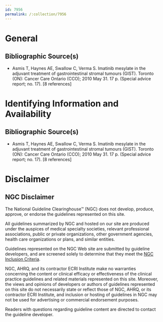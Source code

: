 ```yaml
---
id: 7956
permalink: /:collection/7956
---
```


# General

## Bibliographic Source(s)

- Asmis T, Haynes AE, Swallow C, Verma S. Imatinib mesylate in the adjuvant treatment of gastrointestinal stromal tumours (GIST). Toronto (ON): Cancer Care Ontario (CCO); 2010 May 31. 17 p. (Special advice report; no. 17). [8 references]

# Identifying Information and Availability

## Bibliographic Source(s)

- Asmis T, Haynes AE, Swallow C, Verma S. Imatinib mesylate in the adjuvant treatment of gastrointestinal stromal tumours (GIST). Toronto (ON): Cancer Care Ontario (CCO); 2010 May 31. 17 p. (Special advice report; no. 17). [8 references]

# Disclaimer

## NGC Disclaimer

The National Guideline Clearinghouse™ (NGC) does not develop, produce, approve, or endorse the guidelines represented on this site.

All guidelines summarized by NGC and hosted on our site are produced under the auspices of medical specialty societies, relevant professional associations, public or private organizations, other government agencies, health care organizations or plans, and similar entities.

Guidelines represented on the NGC Web site are submitted by guideline developers, and are screened solely to determine that they meet the [NGC Inclusion Criteria](/help-and-about/summaries/inclusion-criteria).

NGC, AHRQ, and its contractor ECRI Institute make no warranties concerning the content or clinical efficacy or effectiveness of the clinical practice guidelines and related materials represented on this site. Moreover, the views and opinions of developers or authors of guidelines represented on this site do not necessarily state or reflect those of NGC, AHRQ, or its contractor ECRI Institute, and inclusion or hosting of guidelines in NGC may not be used for advertising or commercial endorsement purposes.

Readers with questions regarding guideline content are directed to contact the guideline developer.


